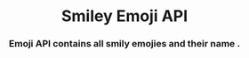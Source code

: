 <h1 align="center">Smiley Emoji API </h1>
<h3 align="center"> Emoji API contains all smily emojies and their name . </h3>
